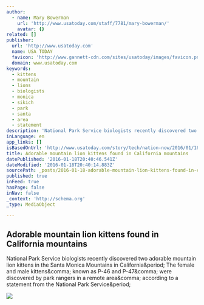 ```yaml
---
author:
  - name: Mary Bowerman
    url: 'http://www.usatoday.com/staff/7781/mary-bowerman/'
    avatar: {}
related: []
publisher:
  url: 'http://www.usatoday.com'
  name: USA TODAY
  favicon: 'http://www.gannett-cdn.com/sites/usatoday/images/favicon.png'
  domain: www.usatoday.com
keywords:
  - kittens
  - mountain
  - lions
  - biologists
  - monica
  - sikich
  - park
  - santa
  - area
  - statement
description: 'National Park Service biologists recently discovered two adorable mountain lion kittens in the Santa Monica Mountains in California. The female and male kittens, known as P-46 and P-47, were discovered by park rangers in a remote area, according to a statement from the National Park Service.'
inLanguage: en
app_links: []
isBasedOnUrl: 'http://www.usatoday.com/story/tech/nation-now/2016/01/18/mountain-lion-kittens-california-santa-monica-mountains/78960402/#cx_ab_test_id=21&cx_ab_test_variant=cx_collab_ctx&cx_art_pos=2&cx_navSource=arttop&cx_tag=collabctx&cx_rec_type=collabctx&cx_ctrl_comp_grp=false&cxrecs_s'
title: Adorable mountain lion kittens found in California mountains
datePublished: '2016-01-18T20:40:46.541Z'
dateModified: '2016-01-18T20:40:14.883Z'
sourcePath: _posts/2016-01-18-adorable-mountain-lion-kittens-found-in-california-mountains.md
published: true
inFeed: true
hasPage: false
inNav: false
_context: 'http://schema.org'
_type: MediaObject

---
```

<article style=""><h1>Adorable mountain lion kittens found in California mountains</h1><p>National Park Service biologists recently discovered two adorable mountain lion kittens in the Santa Monica Mountains in California&amp;period; The female and male kittens&amp;comma; known as P-46 and P-47&amp;comma; were discovered by park rangers in a remote area&amp;comma; according to a statement from the National Park Service&amp;period;</p><img src="http://www.gannett-cdn.com/sites/usatoday/images/site-nav-logo@2x.png" /></article>